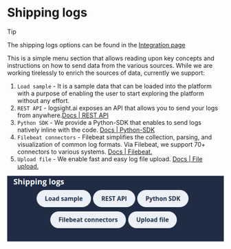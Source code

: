 # Shipping logs

> [!TIP]
> The shipping logs options can be found in the [Integration page](/logsight_ui/integration_page.md)

This is a simple menu section that allows reading upon key concepts and instructions on how to send data from the various sources. While we are working tirelessly to enrich the sources of data, currently we support:
1. `Load sample` - It is a sample data that can be loaded into the platform with a purpose of enabling the user to start exploring the platform without any effort.
2. `REST API` - logsight.ai exposes an API that allows you to send your logs from anywhere.<a href="https://docs.logsight.ai/#/sdk_api/rest_api">Docs | REST API</a>
3. `Python SDK` - We provide a Python-SDK that enables to send logs natively inline with the code. <a href="https://docs.logsight.ai/#/sdk_api/quick_start">Docs | Python-SDK</a>
4. `Filebeat connectors` - Filebeat simplifies the collection, parsing, and visualization of common log formats. Via Filebeat, we support 70+ connectors to various systems. <a href="https://docs.logsight.ai/#/shipping_logs/filebeats">Docs | Filebeat.</a>
5. `Upload file` - We enable fast and easy log file upload. <a href="https://docs.logsight.ai/#/shipping_logs/upload_files">Docs | File upload.</a>


![Integration shipping logs](../assets/images/shipping_logs.png)
